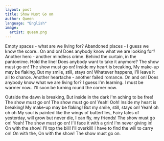 ```yaml
---
layout: post
title: Show Must Go on
author: Queen
language: "English"
image:
  artist: queen.png
---
```

Empty spaces - what are we living for?
Abandoned places - I guess we know the score..
On and on!
Does anybody know what we are looking for?
Another hero - another mindless crime.
Behind the curtain, in the pantomime.
Hold the line!
Does anybody want to take it anymore?
The show must go on!
The show must go on!
Inside my heart is breaking,
My make-up may be flaking,
But my smile, still, stays on!
Whatever happens, I'll leave it all to chance.
Another heartache - another failed romance.
On and on!
Does anybody know what we are living for?
I guess I'm learning.
I must be warmer now..
I'll soon be turning round the corner now.


Outside the dawn is breaking,
But inside in the dark I'm aching to be free!
The show must go on!
The show must go on! Yeah!
Ooh! Inside my heart is breaking!
My make-up may be flaking!
But my smile, still, stays on!
Yeah! oh oh oh
My soul is painted like the wings of butterflies,
Fairy tales of yesterday, will grow but never die,
I can fly, my friends!
The show must go on! Yeah!
The show must go on!
I'll face it with a grin!
I'm never giving in!
On with the show!
I'll top the bill!
I'll overkill!
I have to find the will to carry on!
On with the,
On with the show!
The show must go on.
